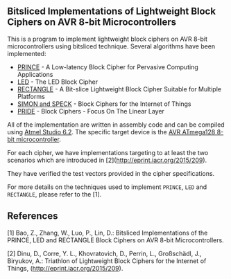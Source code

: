 ## Bitsliced Implementations of Lightweight Block Ciphers on AVR 8-bit Microcontrollers

This is a program to implement lightweight block ciphers on AVR 8-bit microcontrollers using bitsliced technique.
Several algorithms have been implemented:

  - [PRINCE](http://eprint.iacr.org/2012/529) - A Low-latency Block Cipher for Pervasive Computing Applications
  - [LED](http://eprint.iacr.org/2012/600) - The LED Block Cipher
  - [RECTANGLE](http://eprint.iacr.org/2014/084) - A Bit-slice Lightweight Block Cipher Suitable for Multiple Platforms
  - [SIMON and SPECK](http://eprint.iacr.org/2015/585) - Block Ciphers for the Internet of Things
  - [PRIDE](http://eprint.iacr.org/2014/453) - Block Ciphers - Focus On The Linear Layer
  
All of the implementation are written in assembly code and can be compiled using [Atmel Studio 6.2](http://www.atmel.com/tools/ATMELSTUDIO.aspx). The specific target device is the [AVR ATmega128 8-bit microcontroller](http://www.atmel.com/products/microcontrollers/avr/default.aspx).

For each cipher, we have implementations targeting to at least the two scenarios which are introduced in \[2\](http://eprint.iacr.org/2015/209).

They have verified the test vectors provided in the cipher specifications.

For more details on the techniques used to implement `PRINCE`, `LED` and `RECTANGLE`, please refer to the \[1\].

## References
[1] Bao, Z., Zhang, W., Luo, P., Lin, D.: Bitsliced Implementations of the PRINCE, LED and RECTANGLE Block Ciphers
on AVR 8-bit Microcontrollers.

[2] Dinu, D., Corre, Y. L., Khovratovich, D., Perrin, L., Großschädl, J., Biryukov, A.: Triathlon of Lightweight Block Ciphers for the Internet of Things, (http://eprint.iacr.org/2015/209).
